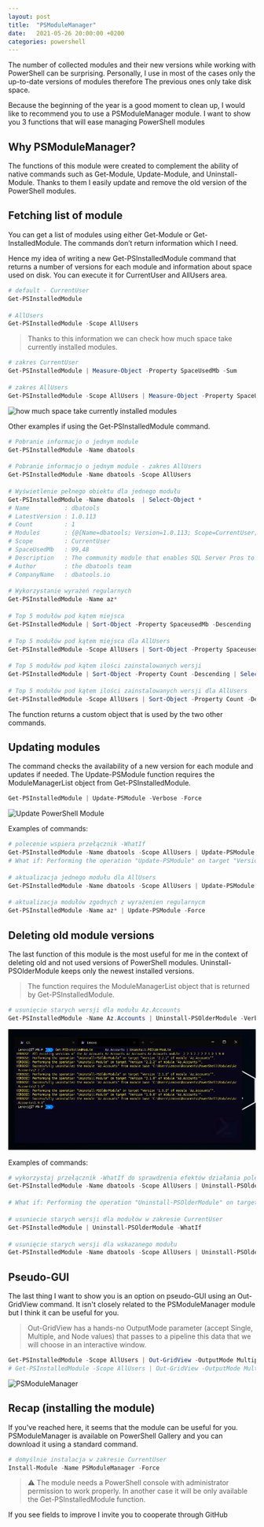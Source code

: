 ```yaml
---
layout: post
title:  "PSModuleManager"
date:   2021-05-26 20:00:00 +0200
categories: powershell
---
```


The number of collected modules and their new versions while working with PowerShell can be surprising. Personally, I use in most of the cases only the up-to-date versions of modules therefore The previous ones only take disk space.

Because the beginning of the year is a good moment to clean up, I would like to recommend you to use a PSModuleManager module. I want to show you 3 functions that will ease managing PowerShell modules

## Why PSModuleManager?

The functions of this module were created to complement the ability of native commands such as Get-Module, Update-Module, and Uninstall-Module. Thanks to them I easily update and remove the old version of the PowerShell modules.

## Fetching list of module

You can get a list of modules using either Get-Module or Get-InstalledModule. The commands don’t return information which I need.

Hence my idea of writing a new Get-PSInstalledModule command that returns a number of versions for each module and information about space used on disk. You can execute it for CurrentUser and AllUsers area.

```powershell
# default - CurrentUser
Get-PSInstalledModule

# AllUsers
Get-PSInstalledModule -Scope AllUsers
```

> Thanks to this information we can check how much space take currently installed modules.

```powershell
# zakres CurrentUser
Get-PSInstalledModule | Measure-Object -Property SpaceUsedMb -Sum

# zakres AllUsers
Get-PSInstalledModule -Scope AllUsers | Measure-Object -Property SpaceUsedMb -Sum
```
![how much space take currently installed modules](../_site/assets/images/spaceused-powershell-module.png)

Other examples if using the Get-PSInstalledModule command.

```powershell
# Pobranie informacjo o jednym module
Get-PSInstalledModule -Name dbatools

# Pobranie informacjo o jednym module - zakres AllUsers
Get-PSInstalledModule -Name dbatools -Scope AllUsers

# Wyświetlenie pełnego obiektu dla jednego modułu
Get-PSInstalledModule -Name dbatools  | Select-Object *
# Name          : dbatools
# LatestVersion : 1.0.113
# Count         : 1
# Modules       : {@{Name=dbatools; Version=1.0.113; Scope=CurrentUser; ModuleBase=C:\Users\Lenovo\Documents\PowerShell\Modules\dbatools\1.0.113; SpaceUsed=104308229; PowerShellVersion=3.0}}
# Scope         : CurrentUser
# SpaceUsedMb   : 99,48
# Description   : The community module that enables SQL Server Pros to automate database development and server administration
# Author        : the dbatools team
# CompanyName   : dbatools.io

# Wykorzystanie wyrażeń regularnych
Get-PSInstalledModule -Name az*

# Top 5 modułów pod kątem miejsca
Get-PSInstalledModule | Sort-Object -Property SpaceusedMb -Descending | Select -First 5

# Top 5 modułów pod kątem miejsca dla AllUsers
Get-PSInstalledModule -Scope AllUsers | Sort-Object -Property SpaceusedMb -Descending | Select -First 5

# Top 5 modułów pod kątem ilości zainstalowanych wersji
Get-PSInstalledModule | Sort-Object -Property Count -Descending | Select -First 5

# Top 5 modułów pod kątem ilości zainstalowanych wersji dla AllUsers
Get-PSInstalledModule -Scope AllUsers | Sort-Object -Property Count -Descending | Select -First 5
```

The function returns a custom object that is used by the two other commands.

## Updating modules

The command checks the availability of a new version for each module and updates if needed. The Update-PSModule function requires the ModuleManagerList object from Get-PSInstalledModule.

```powershell
Get-PSInstalledModule | Update-PSModule -Verbose -Force
```
![Update PowerShell Module](/_site/assets/images/update-powershell-module.png)

Examples of commands:

```powershell
# polecenie wspiera przełącznik -WhatIf
Get-PSInstalledModule -Name dbatools -Scope AllUsers | Update-PSModule -WhatIf
# What if: Performing the operation "Update-PSModule" on target "Version '1.0.136' of module 'dbatools'".

# aktualizacja jednego modułu dla AllUsers
Get-PSInstalledModule -Name dbatools -Scope AllUsers | Update-PSModule -Verbose -Force

# aktualizacja modułów zgodnych z wyrażenien regularnycm
Get-PSInstalledModule -Name az* | Update-PSModule -Force
```

## Deleting old module versions

The last  function of this module is the most useful for me in the context of deleting old and not used versions of PowerShell modules. Uninstall-PSOlderModule keeps only the newest installed versions.

> The function requires the ModuleManagerList object that is returned by Get-PSInstalledModule.

```powershell
# usunięcie starych wersji dla modułu Az.Accounts
Get-PSInstalledModule -Name Az.Accounts | Uninstall-PSOlderModule -Verbose
```
![Deleting old module versions](/assets/images/remove-old-powershell-module.png)

Examples of commands:

```powershell
# wykorzystaj przełącznik -WhatIf do sprawdzenia efektów działania polecenia
Get-PSInstalledModule -Name dbatools -Scope AllUsers | Uninstall-PSOlderModule -Verbose -WhatIf

# What if: Performing the operation "Uninstall-PSOlderModule" on target "Version '0.9.742' of module 'dbatools'".

# usuniecie starych wersji dla modułów w zakresie CurrentUser
Get-PSInstalledModule | Uninstall-PSOlderModule -WhatIf

# usunięcie starych wersji dla wskazanego modułu
Get-PSInstalledModule -Name dbatools -Scope AllUsers | Uninstall-PSOlderModule -Verbose
```

## Pseudo-GUI

The last thing I want to show you is an option on pseudo-GUI using an Out-GridView command. It isn't closely related to the PSModuleManager module but I think it can be useful for you.


> Out-GridView has a hands-no OutputMode parameter (accept Single, Multiple, and Node values) that passes to a pipeline this data that we will choose in an interactive window.

```powershell
Get-PSInstalledModule -Scope AllUsers | Out-GridView -OutputMode Multiple | Uninstall-PSOlderModule -Verbose -WhatIf
# Get-PSInstalledModule -Scope AllUsers | Out-GridView -OutputMode Multiple | Uninstall-PSOlderModule -Verbose
```

![PSModuleManager](/_site/assets/images/psmodulemanager-powershell.gif)

## Recap (installing the module)

If you've reached here, it seems that the module can be useful for you. PSModuleManager is available on PowerShell Gallery and you can download it using a standard command.

```powershell
# domyślnie instalacja w zakresie CurrentUser
Install-Module -Name PSModuleManager -Force
```

> ⚠️ The module needs a PowerShell console with administrator permission to work properly. In another case it will be only available the Get-PSInstalledModule function.

If you see fields to improve I invite you to cooperate through GitHub
